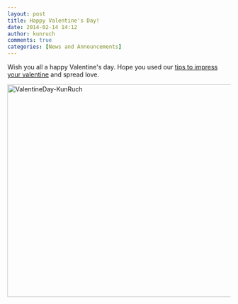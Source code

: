 ```yaml
---
layout: post
title: Happy Valentine's Day!
date: 2014-02-14 14:12
author: kunruch
comments: true
categories: [News and Announcements]
---
```

Wish you all a happy Valentine's day. Hope you used our <a title="How to impress your valentine" href="https://kunruchcreations.com/impress-valentine/">tips to impress your valentine</a> and spread love.

<a href="https://kunruchcreations.com/wp-content/uploads/2014/02/ValentineDay-KunRuch.jpg"><img class="aligncenter size-full wp-image-1507" alt="ValentineDay-KunRuch" src="https://kunruchcreations.com/wp-content/uploads/2014/02/ValentineDay-KunRuch.jpg" width="600" height="480" /></a>
